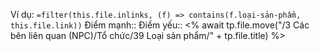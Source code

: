 
Ví dụ: `=filter(this.file.inlinks, (f) => contains(f.loại-sản-phẩm, this.file.link))`
Điểm mạnh:: 
Điểm yếu:: <% await tp.file.move("/3 Các bên liên quan (NPC)/Tổ chức/39 Loại sản phẩm/" + tp.file.title) %> 


